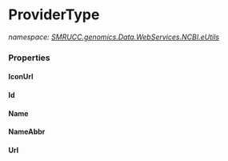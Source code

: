﻿# ProviderType
_namespace: [SMRUCC.genomics.Data.WebServices.NCBI.eUtils](./index.md)_






### Properties

#### IconUrl

#### Id

#### Name

#### NameAbbr

#### Url

